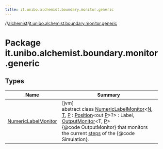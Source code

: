 ```yaml
---
title: it.unibo.alchemist.boundary.monitor.generic
---
```

//[alchemist](../../index.html)/[it.unibo.alchemist.boundary.monitor.generic](index.html)



# Package it.unibo.alchemist.boundary.monitor.generic



## Types


| Name | Summary |
|---|---|
| [NumericLabelMonitor](-numeric-label-monitor/index.html) | [jvm]<br>abstract class [NumericLabelMonitor](-numeric-label-monitor/index.html)<[N](-numeric-label-monitor/index.html), [T](-numeric-label-monitor/index.html), [P](-numeric-label-monitor/index.html) : [Position](../it.unibo.alchemist.model.interfaces/-position/index.html)<out [P](../it.unibo.alchemist.boundary.gui.effects.json/-effect-serializer/effect-from-file.html)>?> : Label, [OutputMonitor](../it.unibo.alchemist.boundary.interfaces/-output-monitor/index.html)<T, [P](../it.unibo.alchemist.boundary.gui.effects.json/-effect-serializer/effect-from-file.html)> <br>{@code OutputMonitor} that monitors the current [steps](../it.unibo.alchemist.core.interfaces/-simulation/get-step.html) of the {@code Simulation}. |

